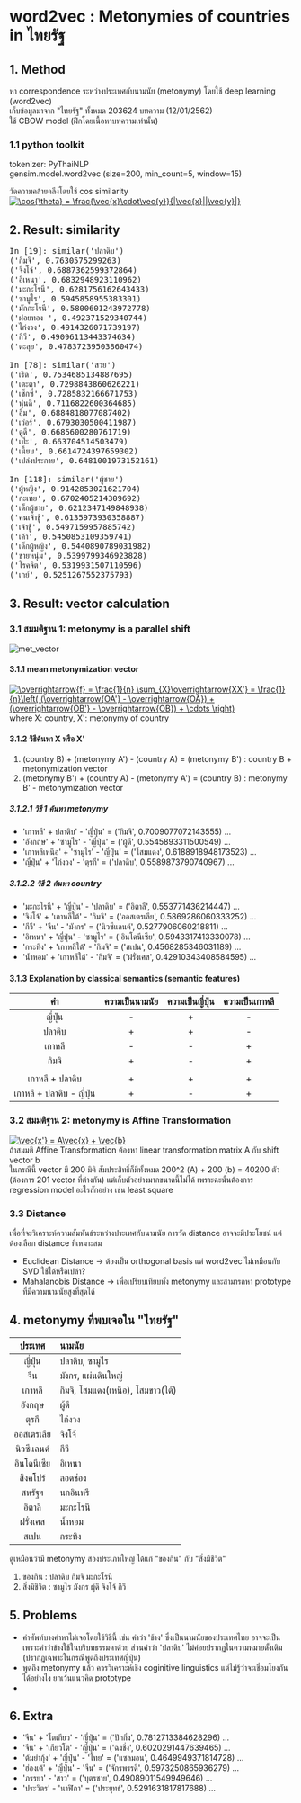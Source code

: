 # word2vec : Metonymies of countries in ไทยรัฐ

## 1. Method
หา correspondence ระหว่างประเทศกับนามนัย (metonymy) โดยใช้ deep learning (word2vec) <br>
เก็บข้อมูลมาจาก "ไทยรัฐ" ทั้งหมด 203624 บทความ (12/01/2562) <br>
ใช้ CBOW model (ฝึกโดยเนื้อหาบทความเท่านั้น)

### 1.1 python toolkit
tokenizer: PyThaiNLP <br>
gensim.model.word2vec (size=200, min_count=5, window=15) <br>

วัดความคล้ายคลีงโดยใช้ cos similarity <br>
<a href="https://www.codecogs.com/eqnedit.php?latex=\cos{\theta}&space;=&space;\frac{\vec{x}\cdot\vec{y}}{|\vec{x}||\vec{y}|}" target="_blank"><img src="https://latex.codecogs.com/gif.latex?\cos{\theta}&space;=&space;\frac{\vec{x}\cdot\vec{y}}{|\vec{x}||\vec{y}|}" title="\cos{\theta} = \frac{\vec{x}\cdot\vec{y}}{|\vec{x}||\vec{y}|}" /></a>

## 2. Result: similarity
<pre>
In [19]: similar('ปลาดิบ')
('กิมจิ', 0.7630575299263)
('จิงโจ้', 0.6887362599372864)
('อิเหนา', 0.6832948923110962)
('มะกะโรนี', 0.6281756162643433)
('ซามูไร', 0.5945858955383301)
('มักกะโรนี', 0.5800601243972778)
('ฝอยทอง ', 0.492371529340744)
('ไก่งวง', 0.4914326071739197)
('กีวี', 0.49096113443374634)
('ตะลุย', 0.47837239503860474)

In [78]: similar('สวย')
('เริด', 0.7534685134887695)
('เตะตา', 0.7298843860626221)
('เซ็กซี่', 0.7285832166671753)
('หุ่นดี', 0.7116822600364685)
('อึ๋ม', 0.6884818077087402)
('เว่อร์', 0.6793030500411987)
('ดูดี', 0.6685600280761719)
('เป๊ะ', 0.663704514503479)
('เนี้ยบ', 0.6614724397659302)
('เปล่งประกาย', 0.6481001973152161)

In [118]: similar('ผู้ชาย')
('ผู้หญิง', 0.9142853021621704)
('กะเทย', 0.6702405214309692)
('เด็กผู้ชาย', 0.6212347149848938)
('คนเจ้าชู้', 0.6135973930358887)
('เจ้าชู้', 0.5497159957885742)
('เค้า', 0.5450853109359741)
('เด็กผู้หญิง', 0.5440890789031982)
('ชายหนุ่ม', 0.5399799346923828)
('โรคจิต', 0.5319931507110596)
('เกย์', 0.5251267552375793)
</pre>

## 3. Result: vector calculation
### 3.1 สมมติฐาน 1: metonymy is a parallel shift 
![met_vector](https://user-images.githubusercontent.com/44984892/51070601-7ff18f00-1676-11e9-809e-eda1ae81a817.jpg) <br>
#### 3.1.1 mean metonymization vector 
<a href="https://www.codecogs.com/eqnedit.php?latex=\overrightarrow{f}&space;=&space;\frac{1}{n}&space;\sum_{X}\overrightarrow{XX'}&space;=&space;\frac{1}{n}\left(&space;(\overrightarrow{OA'}&space;-&space;\overrightarrow{OA})&space;&plus;&space;(\overrightarrow{OB'}&space;-&space;\overrightarrow{OB})&space;&plus;&space;\cdots&space;\right)" target="_blank"><img src="https://latex.codecogs.com/gif.latex?\overrightarrow{f}&space;=&space;\frac{1}{n}&space;\sum_{X}\overrightarrow{XX'}&space;=&space;\frac{1}{n}\left(&space;(\overrightarrow{OA'}&space;-&space;\overrightarrow{OA})&space;&plus;&space;(\overrightarrow{OB'}&space;-&space;\overrightarrow{OB})&space;&plus;&space;\cdots&space;\right)" title="\overrightarrow{f} = \frac{1}{n} \sum_{X}\overrightarrow{XX'} = \frac{1}{n}\left( (\overrightarrow{OA'} - \overrightarrow{OA}) + (\overrightarrow{OB'} - \overrightarrow{OB}) + \cdots \right)" /></a> <br>
where X: country, X': metonymy of country

#### 3.1.2 วิธีค้นหา X หรือ X'
1. (country B) + (metonymy A') - (country A) = (metonymy B') : country B + metonymization vector
2. (metonymy B') + (country A) - (metonymy A') = (country B) : metonymy B' - metonymization vector

##### 3.1.2.1 วิธี 1 ค้นหา metonymy
* 'เกาหลี' + ปลาดิบ' - 'ญี่ปุ่น' = ('กิมจิ', 0.7009077072143555) ...
* 'อังกฤษ' + 'ซามูไร' - 'ญี่ปุ่น' = ('ผู้ดี', 0.5545893311500549) ...
* 'เกาหลีเหนือ' + 'ซามูไร' - 'ญี่ปุ่น' = ('โสมแดง', 0.6188918948173523) ...
* 'ญี่ปุ่น' + 'ไก่งวง' - 'ตุรกี' = ('ปลาดิบ', 0.5589873790740967) ...

##### 3.1.2.2 วิธี 2 ค้นหา country
* 'มะกะโรนี' + 'ญี่ปุ่น' - 'ปลาดิบ' = ('อิตาลี', 0.553771436214447) ...
* 'จิงโจ้' + 'เกาหลีใต้' - 'กิมจิ' = ('ออสเตรเลีย', 0.5869286060333252) ...
* 'กีวี' + 'จีน' - 'มังกร' = ('นิวซีแลนด์', 0.5277906060218811) ...
* 'อิเหนา' + 'ญี่ปุ่น' - 'ซามูไร' = ('อินโดนีเซีย', 0.5943317413330078) ...
* 'กระทิง' + 'เกาหลีใต้' - 'กิมจิ' = ('สเปน', 0.4568285346031189) ...
* 'น้ำหอม' + 'เกาหลีใต้' - 'กิมจิ' = ('ฝรั่งเศส', 0.42910343408584595) ...

#### 3.1.3 Explanation by classical semantics (semantic features) 
|คำ |ความเป็นนามนัย |ความเป็นญี่ปุ่น |ความเป็นเกาหลี | 
|:-:|:-:|:-:|:-:|
|ญี่ปุ่น  | - | + | - |
|ปลาดิบ  | + | + | - |
|เกาหลี  | - | - | + |
|กิมจิ  | + | - | + |
|||||
|เกาหลี + ปลาดิบ | + | + | + |
|เกาหลี + ปลาดิบ - ญี่ปุ่น| + | - | + |

### 3.2 สมมติฐาน 2: metonymy is Affine Transformation
<a href="https://www.codecogs.com/eqnedit.php?latex=\vec{x'}&space;=&space;A\vec{x}&space;&plus;&space;\vec{b}" target="_blank"><img src="https://latex.codecogs.com/gif.latex?\vec{x'}&space;=&space;A\vec{x}&space;&plus;&space;\vec{b}" title="\vec{x'} = A\vec{x} + \vec{b}" /></a> <br>
ถ้าสมมติ Affine Transformation ต้องหา linear transformation matrix A กับ shift vector b <br>
ในกรณีนี้ vector มี 200 มิติ สัมประสิทธิ์ก็มีทั้งหมด 200^2 (A) + 200 (b) = 40200 ตัว (ต้องการ 201 vector ที่ต่างกัน) แต่เก็บตัวอย่างมากขนาดนี้ไม่ได้ เพราะฉะนั้นต้องการ regression model อะไรสักอย่าง เช่น least square

### 3.3 Distance
เพื่อที่จะวิเคราะห์ความสัมพันธ์ระหว่างประเทศกับนามนัย การวัด distance อาจจะมีประโยชน์ แต่ต้องเลือก distance ที่เหมาะสม <br>
* Euclidean Distance -> ต้องเป็น orthogonal basis แต่ word2vec ไม่เหมือนกับ SVD ใช้ได้หรือเปล่า?
* Mahalanobis Distance -> เพื่อเปรียบเทียบทั้ง metonymy และสามารถหา prototype ที่มีความนามนัยสูงที่สุดได้

## 4. metonymy ที่พบเจอใน "ไทยรัฐ"
|ประเทศ  |นามนัย  |
|:-:|:--|
|ญี่ปุ่น  |ปลาดิบ, ซามูไร  |
|จีน  |มังกร, แผ่นดินใหญ่  |
|เกาหลี |กิมจิ, โสมแดง(เหนือ), โสมขาว(ใต้) |
|อังกฤษ |ผู้ดี |
|ตุรกี |ไก่งวง |
|ออสเตรเลีย |จิงโจ้ |
|นิวซีแลนด์ |กีวี |
|อินโดนีเซีย |อิเหนา |
|สิงคโปร์ |ลอดช่อง |
|สหรัฐฯ |นกอินทรี |
|อิตาลี |มะกะโรนี |
|ฝรั่งเศส |น้ำหอม |
|สเปน |กระทิง |

ดูเหมือนว่ามี metonymy สองประเภทใหญ่ ได้แก่ "ของกิน" กับ "สิ่งมีชีวิต"
1. ของกิน : ปลาดิบ กิมจิ มะกะโรนี
2. สิ่งมีชีวิต : ซามูไร มังกร ผู้ดี จิงโจ้ กีวี

## 5. Problems
* คำศัพท์บางคำหาไม่เจอโดยใช้วิธีนี้ เช่น คำว่า 'ช้าง' ซึ่งเป็นนามนัยของประเทศไทย อาจจะเป็นเพราะคำว่าข้างใช้ในบริบทธรรมดาด้วย ส่วนคำว่า 'ปลาดิบ' ไม่ค่อยปรากฏในความหมายดั้งเดิม (ปรากฏเฉพาะในกรณีพูดถึงประเทศญี่ปุ่น)
* พูดถึง metonymy แล้ว ควรวิเคราะห์เชิง coginitive linguistics แต่ไม่รู้ว่าจะเชื่อมโยงกันได้อย่างไง ยกเว้นแนวคิด prototype
* 

## 6. Extra
* 'จีน' + 'โตเกียว' - 'ญี่ปุ่น' = ('ปักกิ่ง', 0.7812713384628296) ...
* 'จีน' + 'เกียวโต' - 'ญี่ปุ่น' = ('ฉงชิ่ง', 0.6020291447639465) ...
* 'ต้มยำกุ้ง' + 'ญี่ปุ่น' - 'ไทย' = ('แซลมอน', 0.4649949371814728) ...
* 'ฮ่องเต้' + 'ญี่ปุ่น' - 'จีน' = ('จักรพรรดิ', 0.5973250865936279) ...
* 'ภรรยา' - 'สาว' = ('บุตรชาย', 0.49089011549949646) ...
* 'ประวิตร' - 'นาฬิกา' = ('ประยุทธ์', 0.5291631817817688) ...
